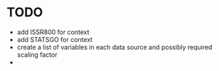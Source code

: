 # TODO

  * add ISSR800 for context
  * add STATSGO for context
  * create a list of variables in each data source and possibly required scaling factor
  * 
  

